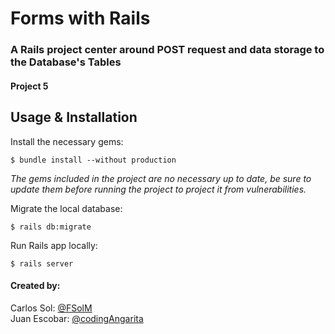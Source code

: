 # Forms with Rails
### A Rails project center around POST request and data storage to the Database's Tables
#### Project 5

## Usage & Installation

Install the necessary gems:

```
$ bundle install --without production
```

*The gems included in the project are no necessary up to date, be sure to update them before running the project to project it from vulnerabilities.*

Migrate the local database:

```
$ rails db:migrate
```

Run Rails app locally:

```
$ rails server
```

#### Created by:

Carlos Sol: [@FSolM](https://github.com/FSolM)<br>
Juan Escobar: [@codingAngarita](https://github.com/codingAngarita)
